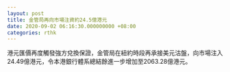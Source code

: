 ```yaml
---
layout: post
title: 金管局再向市場注資約24.5億港元
date: 2020-09-02 06:16:30.000000000 +08:00
categories: rthk
---
```


港元匯價再度觸發強方兌換保證，金管局在紐約時段再承接美元沽盤，向市場注入24.49億港元，令本港銀行體系總結餘進一步增加至2063.28億港元。
